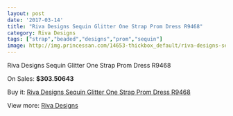 ```yaml
---
layout: post
date: '2017-03-14'
title: "Riva Designs Sequin Glitter One Strap Prom Dress R9468"
category: Riva Designs
tags: ["strap","beaded","designs","prom","sequin"]
image: http://img.princessan.com/14653-thickbox_default/riva-designs-sequin-glitter-one-strap-prom-dress-r9468.jpg
---
```

Riva Designs Sequin Glitter One Strap Prom Dress R9468

On Sales: **$303.50643**
<a href="https://www.princessan.com/en/riva-designs/6861-riva-designs-sequin-glitter-one-strap-prom-dress-r9468.html"><amp-img layout="responsive" width="600" height="600" src="//img.princessan.com/14653-thickbox_default/riva-designs-sequin-glitter-one-strap-prom-dress-r9468.jpg" alt="Riva Designs Sequin Glitter One Strap Prom Dress R9468 0" /></a>
<a href="https://www.princessan.com/en/riva-designs/6861-riva-designs-sequin-glitter-one-strap-prom-dress-r9468.html"><amp-img layout="responsive" width="600" height="600" src="//img.princessan.com/14656-thickbox_default/riva-designs-sequin-glitter-one-strap-prom-dress-r9468.jpg" alt="Riva Designs Sequin Glitter One Strap Prom Dress R9468 1" /></a>
<a href="https://www.princessan.com/en/riva-designs/6861-riva-designs-sequin-glitter-one-strap-prom-dress-r9468.html"><amp-img layout="responsive" width="600" height="600" src="//img.princessan.com/14655-thickbox_default/riva-designs-sequin-glitter-one-strap-prom-dress-r9468.jpg" alt="Riva Designs Sequin Glitter One Strap Prom Dress R9468 2" /></a>
<a href="https://www.princessan.com/en/riva-designs/6861-riva-designs-sequin-glitter-one-strap-prom-dress-r9468.html"><amp-img layout="responsive" width="600" height="600" src="//img.princessan.com/14654-thickbox_default/riva-designs-sequin-glitter-one-strap-prom-dress-r9468.jpg" alt="Riva Designs Sequin Glitter One Strap Prom Dress R9468 3" /></a>

Buy it: [Riva Designs Sequin Glitter One Strap Prom Dress R9468](https://www.princessan.com/en/riva-designs/6861-riva-designs-sequin-glitter-one-strap-prom-dress-r9468.html "Riva Designs Sequin Glitter One Strap Prom Dress R9468")

View more: [Riva Designs](https://www.princessan.com/en/54-riva-designs "Riva Designs")